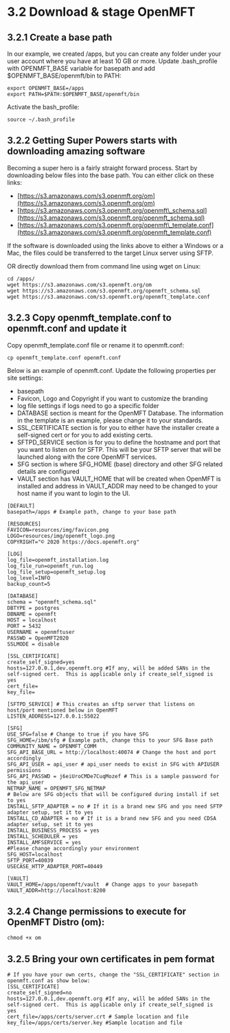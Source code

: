 # 3.2 Download & stage OpenMFT

## 3.2.1 Create a base path

In our example, we created /apps, but you can create any folder under your user account where you have at least 10 GB or more.  Update .bash\_profile with OPENMFT\_BASE variable for basepath and add $OPENMFT\_BASE/openmft/bin to PATH:

```text
export OPENMFT_BASE=/apps
export PATH=$PATH:$OPENMFT_BASE/openmft/bin
```

Activate the bash\_profile:

```text
source ~/.bash_profile
```

## 3.2.2 Getting Super Powers starts with downloading amazing software

Becoming a super hero is a fairly straight forward process.  Start by downloading below files into the base path.  You can either click on these links:

* [https://s3.amazonaws.com/s3.openmft.org/om](https://s3.amazonaws.com/s3.openmft.org/om)
* [https://s3.amazonaws.com/s3.openmft.org/openmft\_schema.sql](https://s3.amazonaws.com/s3.openmft.org/openmft_schema.sql)
* [https://s3.amazonaws.com/s3.openmft.org/openmft\_template.conf](https://s3.amazonaws.com/s3.openmft.org/openmft_template.conf)

If the software is downloaded using the links above to either a Windows or a Mac, the files could be transferred to the target Linux server using SFTP. 

OR directly download them from command line using wget on Linux:

```text
cd /apps/
wget https://s3.amazonaws.com/s3.openmft.org/om
wget https://s3.amazonaws.com/s3.openmft.org/openmft_schema.sql
wget https://s3.amazonaws.com/s3.openmft.org/openmft_template.conf
```



##  3.2.3 Copy openmft\_template.conf to openmft.conf and update it

Copy openmft\_template.conf file or rename it to openmft.conf:

```text
cp openmft_template.conf openmft.conf
```

Below is an example of openmft.conf.  Update the following properties per site settings:

* basepath
* Favicon, Logo and Copyright if you want to customize the branding 
* log file settings if logs need to go a specific folder
* DATABASE section is meant for the OpenMFT Database.  The information in the template is an example, please change it to your standards.
* SSL\_CERTIFICATE section is for you to either have the installer create a self-signed cert or for you to add existing certs.
* SFTPD\_SERVICE section is for you to define the hostname and port that you want to listen on for SFTP.  This will be your SFTP server that will be launched along with the core OpenMFT services.
* SFG section is where SFG\_HOME \(base\) directory and other SFG related details are configured
* VAULT section has VAULT\_HOME that will be created when OpenMFT is installed and address in VAULT\_ADDR may need to be changed to  your host name if you want to login to the UI.

 

```
[DEFAULT]
basepath=/apps # Example path, change to your base path

[RESOURCES]
FAVICON=resources/img/favicon.png
LOGO=resources/img/openmft_logo.png
COPYRIGHT="© 2020 https://docs.openmft.org"

[LOG]
log_file=openmft_installation.log
log_file_run=openmft_run.log
log_file_setup=openmft_setup.log
log_level=INFO
backup_count=5

[DATABASE]
schema = "openmft_schema.sql"
DBTYPE = postgres
DBNAME = openmft
HOST = localhost
PORT = 5432
USERNAME = openmftuser
PASSWD = OpenMFT2020
SSLMODE = disable

[SSL_CERTIFICATE]
create_self_signed=yes
hosts=127.0.0.1,dev.openmft.org #If any, will be added SANs in the self-signed cert.  This is applicable only if create_self_signed is yes
cert_file=
key_file=

[SFTPD_SERVICE] # This creates an sftp server that listens on host/port mentioned below in OpenMFT
LISTEN_ADDRESS=127.0.0.1:55022

[SFG]
USE_SFG=false # Change to true if you have SFG
SFG_HOME=/ibm/sfg # Example path, change this to your SFG Base path
COMMUNITY_NAME = OPENMFT_COMM 
SFG_API_BASE_URL = http://localhost:40074 # Change the host and port accordingly
SFG_API_USER = api_user # api_user needs to exist in SFG with APIUSER permissions
SFG_API_PASSWD = j6eiUroCMDe7CuqMozef # This is a sample password for the api_user
NETMAP_NAME = OPENMFT_SFG_NETMAP
# Below are SFG objects that will be configured during install if set to yes
INSTALL_SFTP_ADAPTER = no # If it is a brand new SFG and you need SFTP adapter setup, set it to yes
INSTALL_CD_ADAPTER = no # If it is a brand new SFG and you need CDSA adapter setup, set it to yes
INSTALL_BUSINESS_PROCESS = yes
INSTALL_SCHEDULER = yes
INSTALL_AMFSERVICE = yes
#Please change accordingly your environment
SFG_HOST=localhost
SFTP_PORT=40039
USECASE_HTTP_ADAPTER_PORT=40449

[VAULT]
VAULT_HOME=/apps/openmft/vault  # Change apps to your basepath
VAULT_ADDR=http://localhost:8200
```

## 3.2.4 Change permissions to execute for OpenMFT Distro \(om\):

```text
chmod +x om
```

## 3.2.5 Bring your own certificates in pem format

```text
# If you have your own certs, change the "SSL_CERTIFICATE" section in openmft.conf as show below:
[SSL_CERTIFICATE]
create_self_signed=no
hosts=127.0.0.1,dev.openmft.org #If any, will be added SANs in the self-signed cert.  This is applicable only if create_self_signed is yes
cert_file=/apps/certs/server.crt # Sample location and file
key_file=/apps/certs/server.key #Sample location and file
```





